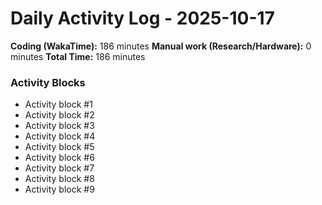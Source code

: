 # Daily Activity Log - 2025-10-17

**Coding (WakaTime):** 186 minutes
**Manual work (Research/Hardware):** 0 minutes
**Total Time:** 186 minutes

### Activity Blocks
- Activity block #1
- Activity block #2
- Activity block #3
- Activity block #4
- Activity block #5
- Activity block #6
- Activity block #7
- Activity block #8
- Activity block #9
